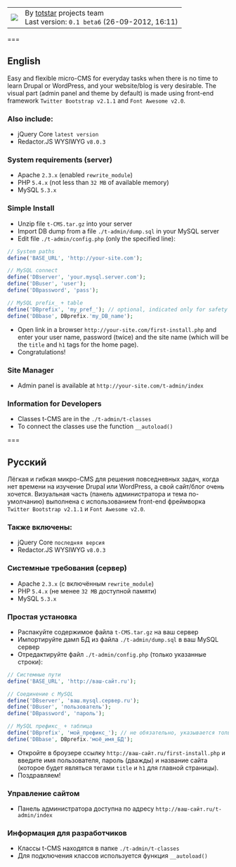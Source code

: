 <table>
<tbody>
<tr>
<td><img src="https://raw.github.com/VikkyShostak/t-CMS/master/theme/img/t-cms-logo.png"></td>
<td>By <a href="http://totstar.ru" target="_blank">totstar</a> projects team<br />
Last version: <code>0.1 beta6</code> (26-09-2012, 16:11)</td>
</tr>
</tbody>
</table>

===

## English
Easy and flexible micro-CMS for everyday tasks when there is no time to learn Drupal or WordPress, and your 
website/blog is very desirable. The visual part (admin panel and theme by default) is made using front-end framework 
`Twitter Bootstrap v2.1.1` and `Font Awesome v2.0`.

### Also include:
* jQuery Core `latest version`
* Redactor.JS WYSIWYG `v8.0.3`

### System requirements (server)
* Apache `2.3.x` (enabled `rewrite_module`)
* PHP `5.4.x` (not less than `32 MB` of available memory)
* MySQL `5.3.x`

### Simple Install
* Unzip file `t-CMS.tar.gz` into your server
* Import DB dump from a file `./t-admin/dump.sql` in your MySQL server
* Edit file `./t-admin/config.php` (only the specified line):

```php
// System paths
define('BASE_URL', 'http://your-site.com');

// MySQL connect
define('DBserver', 'your.mysql.server.com');
define('DBuser', 'user');
define('DBpassword', 'pass');

// MySQL prefix_ + table
define('DBprefix', 'my_pref_'); // optional, indicated only for safety
define('DBbase', DBprefix.'my_DB_name');
```
* Open link in a browser `http://your-site.com/first-install.php` and enter your user name, password (twice) and the 
site name (which will be the `title` and `h1` tags for the home page).
* Congratulations!

### Site Manager
* Admin panel is available at `http://your-site.com/t-admin/index`

### Information for Developers
* Classes t-CMS are in the `./t-admin/t-classes`
* To connect the classes use the function `__autoload()`

===

## Русский
Лёгкая и гибкая микро-CMS для решения повседневных задач, когда нет времени на изучение Drupal или WordPress, а свой 
сайт/блог очень хочется. Визуальная часть (панель администратора и тема по-умолчанию) выполнена с использованием 
front-end фреймворка `Twitter Bootstrap v2.1.1` и `Font Awesome v2.0`.

### Также включены:
* jQuery Core `последняя версия`
* Redactor.JS WYSIWYG `v8.0.3`

### Системные требования (сервер)
* Apache `2.3.x` (с включённым `rewrite_module`)
* PHP `5.4.x` (не менее `32 MB` доступной памяти)
* MySQL `5.3.x`

### Простая установка
* Распакуйте содержимое файла `t-CMS.tar.gz` на ваш сервер
* Импортируйте дамп БД из файла `./t-admin/dump.sql` в ваш MySQL сервер
* Отредактируйте файл `./t-admin/config.php` (только указанные строки):

```php
// Системные пути 
define('BASE_URL', 'http://ваш-сайт.ru');

// Соединение с MySQL
define('DBserver', 'ваш.mysql.сервер.ru');
define('DBuser', 'пользователь');
define('DBpassword', 'пароль');

// MySQL префикс_ + таблица
define('DBprefix', 'мой_префикс_'); // не обязательно, указывается только в целях безопасности
define('DBbase', DBprefix.'моё_имя_БД');
```
* Откройте в броузере ссылку `http://ваш-сайт.ru/first-install.php` и введите имя пользователя, пароль (дважды) и 
название сайта (которое будет являться тегами `title` и `h1` для главной страницы).
* Поздравляем!

### Управление сайтом
* Панель администратора доступна по адресу `http://ваш-сайт.ru/t-admin/index`
 
### Информация для разработчиков
* Классы t-CMS находятся в папке `./t-admin/t-classes`
* Для подключения классов используется функция `__autoload()`